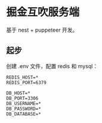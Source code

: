 # 掘金互吹服务端

基于 nest + puppeteer 开发。

## 起步

创建 .env 文件，配置 redis 和 mysql：

```
REDIS_HOST=*
REDIS_PORT=6379

DB_HOST=*
DB_PORT=3306
DB_USERNAME=*
DB_PASSWORD=*
DB_DATABASE=*
```